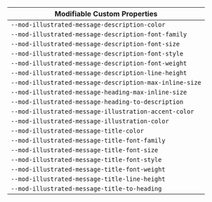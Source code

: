 | Modifiable Custom Properties |
| --- |
| `--mod-illustrated-message-description-color` |
| `--mod-illustrated-message-description-font-family` |
| `--mod-illustrated-message-description-font-size` |
| `--mod-illustrated-message-description-font-style` |
| `--mod-illustrated-message-description-font-weight` |
| `--mod-illustrated-message-description-line-height` |
| `--mod-illustrated-message-description-max-inline-size` |
| `--mod-illustrated-message-heading-max-inline-size` |
| `--mod-illustrated-message-heading-to-description` |
| `--mod-illustrated-message-illustration-accent-color` |
| `--mod-illustrated-message-illustration-color` |
| `--mod-illustrated-message-title-color` |
| `--mod-illustrated-message-title-font-family` |
| `--mod-illustrated-message-title-font-size` |
| `--mod-illustrated-message-title-font-style` |
| `--mod-illustrated-message-title-font-weight` |
| `--mod-illustrated-message-title-line-height` |
| `--mod-illustrated-message-title-to-heading` |
